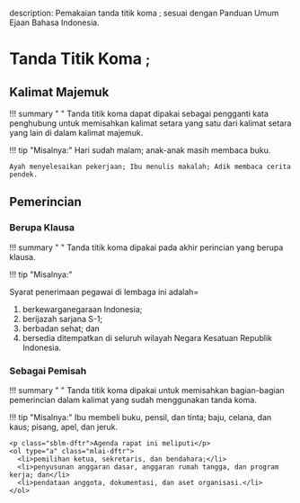 description: Pemakaian tanda titik koma <small><span class="penanda">;</span></small> sesuai dengan Panduan Umum Ejaan Bahasa Indonesia.

# Tanda Titik Koma <small><span class="penanda">;</span></small>

## Kalimat Majemuk

!!! summary " "
    Tanda titik koma dapat dipakai sebagai pengganti kata penghubung untuk memisahkan kalimat setara yang satu dari kalimat setara yang lain di dalam kalimat majemuk.

!!! tip "Misalnya:"
    Hari sudah malam; anak-anak masih membaca buku.

    Ayah menyelesaikan pekerjaan; Ibu menulis makalah; Adik membaca cerita pendek.

## Pemerincian

### Berupa Klausa

!!! summary " "
    Tanda titik koma dipakai pada akhir perincian yang berupa klausa.

!!! tip "Misalnya:"
    <p class="sblm-dftr">Syarat penerimaan pegawai di lembaga ini adalah=</p>
    <ol class="kurung-1">
      <li>berkewarganegaraan Indonesia;</li>
      <li>berijazah sarjana S-1;</li>
      <li>berbadan sehat; dan</li>
      <li>bersedia ditempatkan di seluruh wilayah Negara Kesatuan Republik Indonesia.</li>
    </ol>

### Sebagai Pemisah

!!! summary " "
    Tanda titik koma dipakai untuk memisahkan bagian-bagian pemerincian dalam kalimat yang sudah menggunakan tanda koma.

!!! tip "Misalnya:"
      Ibu membeli buku, pensil, dan tinta; baju, celana, dan kaus; pisang, apel, dan jeruk.

    <p class="sblm-dftr">Agenda rapat ini meliputi</p>
    <ol type="a" class="mlai-dftr">
      <li>pemilihan ketua, sekretaris, dan bendahara;</li>
      <li>penyusunan anggaran dasar, anggaran rumah tangga, dan program kerja; dan</li>
      <li>pendataan anggota, dokumentasi, dan aset organisasi.</li>
    </ol>


